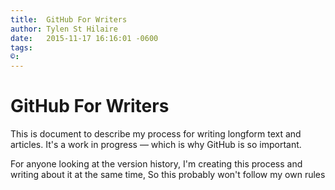 ```yaml
---
title:  GitHub For Writers
author: Tylen St Hilaire
date:   2015-11-17 16:16:01 -0600
tags:   
©: 
---
```


# GitHub For Writers

This is document to describe my process 
for writing longform text and articles.
It's a work in progress — 
which is why GitHub is so important.

For anyone looking at the version history, 
I'm creating this process and writing about it at the same time, 
So this probably won't follow my own rules